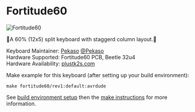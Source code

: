 # Fortitude60

![Fortitude60](https://i.imgur.com/Tbznwgg.jpg)

👊A 60% (12x5) split keyboard with staggerd column layout.👊

Keyboard Maintainer: [Pekaso](https://github.com/Pekaso) [@Pekaso](https://twitter.com/Pekaso)  
Hardware Supported: Fortitude60 PCB, Beetle 32u4  
Hardware Availability: [plustk2s.com](http://plustk2s.com)

Make example for this keyboard (after setting up your build environment):

    make fortitude60/rev1:default:avrdude

See [build environment setup](https://docs.qmk.fm/build_environment_setup.html) then the [make instructions](https://docs.qmk.fm/make_instructions.html) for more information.